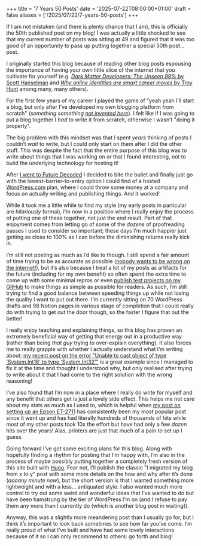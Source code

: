 +++
title = '7 Years 50 Posts'
date = '2025-07-22T08:00:00+01:00'
draft = false
aliases = ['/2025/07/22/7-years-50-posts']
+++

If I am not mistaken (and there is plenty chance that I am), this is officially the 50th published post on my blog! I
was actually a little shocked to see that my current number of posts was sitting at 49 and figured that it was too good
of an opportunity to pass up putting together a special 50th post... post.

I originally started this blog because of reading other blog posts espousing the importance of having your own little
slice of the internet that you cultivate for yourself (e.g. [*Dark Matter Developers: The Unseen
99%* by Scott Hanselman](https://www.hanselman.com/blog/dark-matter-developers-the-unseen-99) and [*Why online
identities are smart career moves* by Troy Hunt](https://www.troyhunt.com/why-online-identities-are-smart-career/) among
many, many others).

For the first few years of my career I played the game of "yeah yeah I’ll start a blog, but only after I’ve developed my
own blogging platform from scratch" (*something
something [not invented here](https://en.wikipedia.org/wiki/Not_invented_here)*). I felt like if I was going to put a
blog together I *had* to write it from scratch, otherwise I wasn’t "doing it properly".

The big problem with this mindset was that I spent *years* thinking of posts I couldn’t *wait* to write, but I could
only start on them after I did the other stuff. This was despite the fact that the entire purpose of this blog was to
write about things that I was working on or that I found interesting, not to build the underlying technology for hosting
it!

After [I went to Future Decoded](https://mattjameschampion.com/2018/11/14/future-decoded-2018/) I decided to bite the
bullet and finally just go with the lowest-barrier-to-entry option I could find of a
hosted [WordPress.com](http://wordpress.com/) plan, where I could throw some money at a company and focus on actually
writing and publishing things. And it worked!

While it took me a little while to find my style (my early posts in particular are *hilariously* formal), I’m now in a
position where I really enjoy the process of putting one of these together, not just the end result. Part of that
enjoyment comes from letting go of some of the *dozens* of proofreading passes I used to consider so important; these
days I’m much happier just getting as close to 100% as I can before the diminishing returns really kick in.

I’m still not posting as much as I’d like to though. I still spend a fair amount of time trying to be as accurate as
possible ([nobody wants to be wrong on the internet!](https://xkcd.com/386/)), but it’s also because I treat a lot of my
posts as artifacts for the future (including for my own benefit) so often spend the extra time to come up with some
minimal repros or even [publish test projects on my GitHub](https://github.com/MattJamesChampion) to make things as
simple as possible for readers. As such, I’m still trying to find a good balance between speeding things up while not
losing the quality I want to put out there. I’m currently sitting on 70 WordPress drafts and 98 Notion pages in various
stage of completion that I could really do with trying to get out the door though, so the faster I figure that out the
better!

I really enjoy teaching and explaining things, so this blog has proven an extremely beneficial way of getting that
energy out in a productive way (rather than being *that guy* trying to over-explain everything). It also forces me to
really grapple with whether I actually understand what I’m writing
about; [my recent post on the error "Unable to cast object of type ‘System.Int16’ to type ‘System.Int32’"](https://mattjameschampion.com/2025/06/23/unable-to-cast-object-of-type-system-int16-to-type-system-int32/)
is a great example since I managed to fix it at the time and thought I understood why, but only realised after trying to
write about it that I had come to the right solution with the wrong reasoning!

I’ve also found that I’m now in a place where I really do write for myself and any benefit that others get is just a
lovely side effect. This helps me not care about my stats as much as I used to, which is helpful
when [my post on setting up an Epson ET-2711](https://mattjameschampion.com/2021/01/31/epson-et-2711-et-2710-series-printer-wireless-setup-made-easy/)
has consistently been my most popular post since it went up and has had literally hundreds of thousands of hits while
most of my other posts took 10x the effort but have had only a few *dozen* hits over the years! Alas, printers are just
that much of a pain to set up I guess.

Going forward I’ve got some exciting plans for this blog. Along with hopefully finding a rhythm for posting that I’m
happy with, I’m also in the process of maybe possibly putting together a completely fresh version of this site built
with [Hugo](https://gohugo.io/). Fear not, I’ll publish the classic "I migrated my blog from x to y" post with some more
details on the how and why after it’s done (*aaaany minute now*), but the short version is that I wanted something more
lightweight and with a less... antiquated style. I also wanted much more control to try out some weird and wonderful
ideas that I’ve wanted to do but have been hamstrung by the tier of WordPress I’m on (and I refuse to pay them any more
than I currently do (which is another blog post in waiting)).

Anyway, this was a slightly more meandering post than I usually go for, but I think it’s important to look back
sometimes to see how far you’ve come. I’m really proud of what I’ve built and have had some lovely interactions because
of it so I can only recommend to others: go forth and blog!